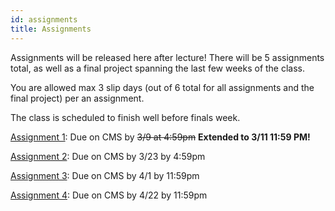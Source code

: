 ```yaml
---
id: assignments
title: Assignments
---
```


Assignments will be released here after lecture! There will be 5 assignments total,
as well as a final project spanning the last few weeks of the class.

You are allowed max 3 slip days (out of 6 total for all assignments and the final project) per an assignment.

The class is scheduled to finish well before finals week.

[Assignment 1](/docs/assignment1): Due on CMS by ~~3/9 at 4:59pm~~ **Extended to 3/11 11:59 PM!**

[Assignment 2](/docs/assignment2): Due on CMS by 3/23 by 4:59pm

[Assignment 3](/docs/assignment3): Due on CMS by 4/1 by 11:59pm

[Assignment 4](/docs/assignment4): Due on CMS by 4/22 by 11:59pm

